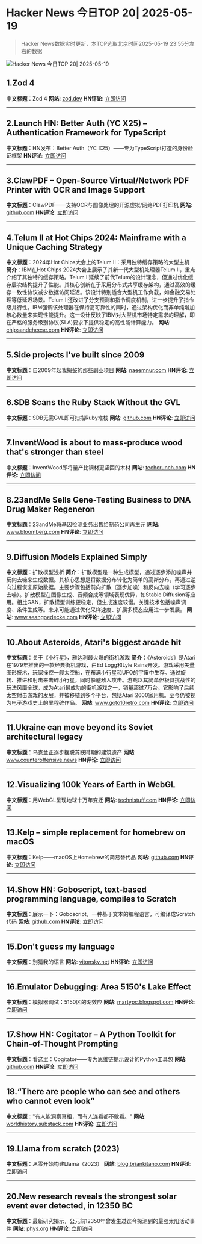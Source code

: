 # Hacker News 今日TOP 20| 2025-05-19

> Hacker News数据实时更新，本TOP选取北京时间2025-05-19 23:55分左右的数据

![Hacker News 今日TOP 20| 2025-05-19](https://img.chuhaix.com/2024/0910_imageFile-1665440404179-628424718_1725901191.png)

## 1.Zod 4
**中文标题**：Zod 4
**网站**:  <a href='https://zod.dev/v4' target='_blank' rel='nofollow'>zod.dev</a>
**HN评论**:  <a href='https://news.ycombinator.com/item?id=44030850&utm_source=www.chuhaix.com' target='_blank' rel='nofollow'>立即访问</a>

---

## 2.Launch HN: Better Auth (YC X25) – Authentication Framework for TypeScript
**中文标题**：HN发布：Better Auth（YC X25）——专为TypeScript打造的身份验证框架
**HN评论**:  <a href='https://news.ycombinator.com/item?id=44030492&utm_source=www.chuhaix.com' target='_blank' rel='nofollow'>立即访问</a>

---

## 3.ClawPDF – Open-Source Virtual/Network PDF Printer with OCR and Image Support
**中文标题**：ClawPDF——支持OCR与图像处理的开源虚拟/网络PDF打印机
**网站**:  <a href='https://github.com/clawsoftware/clawPDF' target='_blank' rel='nofollow'>github.com</a>
**HN评论**:  <a href='https://news.ycombinator.com/item?id=44029142&utm_source=www.chuhaix.com' target='_blank' rel='nofollow'>立即访问</a>

---

## 4.Telum II at Hot Chips 2024: Mainframe with a Unique Caching Strategy
**中文标题**：2024年Hot Chips大会上的Telum II：采用独特缓存策略的大型主机
**简介**：IBM在Hot Chips 2024大会上展示了其新一代大型机处理器Telum II，重点介绍了其独特的缓存策略。Telum II延续了前代Telum的设计理念，但通过优化缓存层次结构提升了性能。其核心创新在于采用分布式共享缓存架构，通过高效的缓存一致性协议减少数据访问延迟。该设计特别适合大型机工作负载，如金融交易处理等低延迟场景。Telum II还改进了分支预测和指令调度机制，进一步提升了指令级并行性。IBM强调该处理器在保持高可靠性的同时，通过架构优化而非单纯增加核心数量来实现性能提升。这一设计反映了IBM对大型机市场特定需求的理解，即在严格的服务级别协议(SLA)要求下提供稳定的高性能计算能力。
**网站**:  <a href='https://chipsandcheese.com/p/telum-ii-at-hot-chips-2024-mainframe-with-a-unique-caching-strategy' target='_blank' rel='nofollow'>chipsandcheese.com</a>
**HN评论**:  <a href='https://news.ycombinator.com/item?id=44028250&utm_source=www.chuhaix.com' target='_blank' rel='nofollow'>立即访问</a>

---

## 5.Side projects I've built since 2009
**中文标题**：自2009年起我捣鼓的那些副业项目
**网站**:  <a href='https://naeemnur.com/side-projects/' target='_blank' rel='nofollow'>naeemnur.com</a>
**HN评论**:  <a href='https://news.ycombinator.com/item?id=44027867&utm_source=www.chuhaix.com' target='_blank' rel='nofollow'>立即访问</a>

---

## 6.SDB Scans the Ruby Stack Without the GVL
**中文标题**：SDB无需GVL即可扫描Ruby堆栈
**网站**:  <a href='https://github.com/yfractal/blog/blob/master/blog/2025-01-15-non-blocking-stack-profiler.md' target='_blank' rel='nofollow'>github.com</a>
**HN评论**:  <a href='https://news.ycombinator.com/item?id=44030696&utm_source=www.chuhaix.com' target='_blank' rel='nofollow'>立即访问</a>

---

## 7.InventWood is about to mass-produce wood that's stronger than steel
**中文标题**：InventWood即将量产比钢材更坚固的木材
**网站**:  <a href='https://techcrunch.com/2025/05/12/inventwood-is-about-to-mass-produce-wood-thats-stronger-than-steel/' target='_blank' rel='nofollow'>techcrunch.com</a>
**HN评论**:  <a href='https://news.ycombinator.com/item?id=44020832&utm_source=www.chuhaix.com' target='_blank' rel='nofollow'>立即访问</a>

---

## 8.23andMe Sells Gene-Testing Business to DNA Drug Maker Regeneron
**中文标题**：23andMe将基因检测业务出售给制药公司再生元
**网站**:  <a href='https://www.bloomberg.com/news/articles/2025-05-19/23andme-sells-gene-testing-business-to-dna-drug-maker-regeneron' target='_blank' rel='nofollow'>www.bloomberg.com</a>
**HN评论**:  <a href='https://news.ycombinator.com/item?id=44030873&utm_source=www.chuhaix.com' target='_blank' rel='nofollow'>立即访问</a>

---

## 9.Diffusion Models Explained Simply
**中文标题**：扩散模型浅析
**简介**：扩散模型是一种生成模型，通过逐步添加噪声并反向去噪来生成数据。其核心思想是将数据分布转化为简单的高斯分布，再通过逆向过程恢复原始数据。主要步骤包括前向扩散（逐步加噪）和反向去噪（学习逐步去噪）。扩散模型在图像生成、音频合成等领域表现优异，如Stable Diffusion等应用。相比GAN，扩散模型训练更稳定，但生成速度较慢。关键技术包括噪声调度、条件生成等。未来可能通过优化采样速度、扩展多模态应用进一步发展。
**网站**:  <a href='https://www.seangoedecke.com/diffusion-models-explained/' target='_blank' rel='nofollow'>www.seangoedecke.com</a>
**HN评论**:  <a href='https://news.ycombinator.com/item?id=44029435&utm_source=www.chuhaix.com' target='_blank' rel='nofollow'>立即访问</a>

---

## 10.About Asteroids, Atari's biggest arcade hit
**中文标题**：关于《小行星》，雅达利最火爆的街机游戏
**简介**：《Asteroids》是Atari在1979年推出的一款经典街机游戏，由Ed Logg和Lyle Rains开发。游戏采用矢量图形技术，玩家操控一艘太空船，在布满小行星和UFO的宇宙中生存。通过旋转、推进和射击来击碎小行星，同时躲避敌人攻击。游戏以其简单但极具挑战性的玩法风靡全球，成为Atari最成功的街机游戏之一，销量超过7万台。它影响了后续太空射击游戏的发展，并被移植到多个平台，包括Atari 2600家用机。至今仍被视为电子游戏史上的里程碑作品。
**网站**:  <a href='https://www.goto10retro.com/p/about-asteroids-ataris-biggest-arcade' target='_blank' rel='nofollow'>www.goto10retro.com</a>
**HN评论**:  <a href='https://news.ycombinator.com/item?id=43998075&utm_source=www.chuhaix.com' target='_blank' rel='nofollow'>立即访问</a>

---

## 11.Ukraine can move beyond its Soviet architectural legacy
**中文标题**：乌克兰正逐步摆脱苏联时期的建筑遗产
**网站**:  <a href='https://www.counteroffensive.news/p/how-ukraine-can-move-beyond-its-soviet' target='_blank' rel='nofollow'>www.counteroffensive.news</a>
**HN评论**:  <a href='https://news.ycombinator.com/item?id=44030469&utm_source=www.chuhaix.com' target='_blank' rel='nofollow'>立即访问</a>

---

## 12.Visualizing 100k Years of Earth in WebGL
**中文标题**：用WebGL呈现地球十万年变迁
**网站**:  <a href='https://technistuff.com/posts/visualizing-100000-years-of-earth-in-webgl/' target='_blank' rel='nofollow'>technistuff.com</a>
**HN评论**:  <a href='https://news.ycombinator.com/item?id=44029619&utm_source=www.chuhaix.com' target='_blank' rel='nofollow'>立即访问</a>

---

## 13.Kelp – simple replacement for homebrew on macOS
**中文标题**：Kelp——macOS上Homebrew的简易替代品
**网站**:  <a href='https://github.com/crhuber/kelp' target='_blank' rel='nofollow'>github.com</a>
**HN评论**:  <a href='https://news.ycombinator.com/item?id=44030560&utm_source=www.chuhaix.com' target='_blank' rel='nofollow'>立即访问</a>

---

## 14.Show HN: Goboscript, text-based programming language, compiles to Scratch
**中文标题**：展示一下：Goboscript，一种基于文本的编程语言，可编译成Scratch代码
**网站**:  <a href='https://github.com/aspizu/goboscript' target='_blank' rel='nofollow'>github.com</a>
**HN评论**:  <a href='https://news.ycombinator.com/item?id=44026799&utm_source=www.chuhaix.com' target='_blank' rel='nofollow'>立即访问</a>

---

## 15.Don't guess my language
**中文标题**：别猜我的语言
**网站**:  <a href='https://vitonsky.net/blog/2025/05/17/language-detection/' target='_blank' rel='nofollow'>vitonsky.net</a>
**HN评论**:  <a href='https://news.ycombinator.com/item?id=44028153&utm_source=www.chuhaix.com' target='_blank' rel='nofollow'>立即访问</a>

---

## 16.Emulator Debugging: Area 5150's Lake Effect
**中文标题**：模拟器调试：5150区的湖效应
**网站**:  <a href='https://martypc.blogspot.com/2025/05/emulator-debugging-area-5150s-lake.html' target='_blank' rel='nofollow'>martypc.blogspot.com</a>
**HN评论**:  <a href='https://news.ycombinator.com/item?id=44027768&utm_source=www.chuhaix.com' target='_blank' rel='nofollow'>立即访问</a>

---

## 17.Show HN: Cogitator – A Python Toolkit for Chain-of-Thought Prompting
**中文标题**：看这里：Cogitator——专为思维链提示设计的Python工具包
**网站**:  <a href='https://github.com/habedi/cogitator' target='_blank' rel='nofollow'>github.com</a>
**HN评论**:  <a href='https://news.ycombinator.com/item?id=43996515&utm_source=www.chuhaix.com' target='_blank' rel='nofollow'>立即访问</a>

---

## 18.“There are people who can see and others who cannot even look”
**中文标题**："有人能洞察真相，而有人连看都不敢看。"
**网站**:  <a href='https://worldhistory.substack.com/p/there-are-people-who-can-see-and' target='_blank' rel='nofollow'>worldhistory.substack.com</a>
**HN评论**:  <a href='https://news.ycombinator.com/item?id=44025439&utm_source=www.chuhaix.com' target='_blank' rel='nofollow'>立即访问</a>

---

## 19.Llama from scratch (2023)
**中文标题**：从零开始构建Llama（2023）
**网站**:  <a href='https://blog.briankitano.com/llama-from-scratch/' target='_blank' rel='nofollow'>blog.briankitano.com</a>
**HN评论**:  <a href='https://news.ycombinator.com/item?id=43993311&utm_source=www.chuhaix.com' target='_blank' rel='nofollow'>立即访问</a>

---

## 20.New research reveals the strongest solar event ever detected, in 12350 BC
**中文标题**：最新研究揭示，公元前12350年曾发生过迄今探测到的最强太阳活动事件
**网站**:  <a href='https://phys.org/news/2025-05-reveals-strongest-solar-event-bc.html' target='_blank' rel='nofollow'>phys.org</a>
**HN评论**:  <a href='https://news.ycombinator.com/item?id=43995067&utm_source=www.chuhaix.com' target='_blank' rel='nofollow'>立即访问</a>

---

